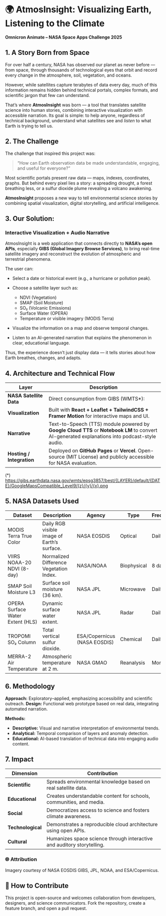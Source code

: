 # 🌍 **AtmosInsight: Visualizing Earth, Listening to the Climate**
**Omnicron Animate – NASA Space Apps Challenge 2025**

## 1. A Story Born from Space

For over half a century, NASA has observed our planet as never before — from space, through thousands of technological eyes that orbit and record every change in the atmosphere, soil, vegetation, and oceans.

However, while satellites capture terabytes of data every day, much of this information remains hidden behind technical portals, complex formats, and scientific jargon that few can understand.

That’s where **AtmosInsight** was born — a tool that translates satellite science into human stories, combining interactive visualization with accessible narration.
Its goal is simple: to help anyone, regardless of technical background, understand what satellites see and *listen* to what Earth is trying to tell us.

## 2. The Challenge

The challenge that inspired this project was:

> “How can Earth observation data be made understandable, engaging, and useful for everyone?”

Most scientific portals present raw data — maps, indexes, coordinates, graphs.
But behind every pixel lies a story: a spreading drought, a forest breathing less, or a sulfur dioxide plume revealing a volcano awakening.

**AtmosInsight** proposes a new way to tell environmental science stories by combining spatial visualization, digital storytelling, and artificial intelligence.

## 3. Our Solution:

### Interactive Visualization + Audio Narrative

AtmosInsight is a web application that connects directly to **NASA’s open APIs**, especially **GIBS (Global Imagery Browse Services)**, to bring real-time satellite imagery and reconstruct the evolution of atmospheric and terrestrial phenomena.

The user can:

* Select a date or historical event (e.g., a hurricane or pollution peak).
* Choose a satellite layer such as:

  * NDVI (Vegetation)
  * SMAP (Soil Moisture)
  * SO₂ (Volcanic Emissions)
  * Surface Water (OPERA)
  * Temperature or visible imagery (MODIS Terra)
* Visualize the information on a map and observe temporal changes.
* Listen to an AI-generated narration that explains the phenomenon in clear, educational language.

Thus, the experience doesn’t just display data — it tells stories about how Earth breathes, changes, and adapts.

## 4. Architecture and Technical Flow

| **Layer**                 | **Description**                                                                                                                                              |
| ------------------------- | ------------------------------------------------------------------------------------------------------------------------------------------------------------ |
| **NASA Satellite Data**   | Direct consumption from GIBS (WMTS*):                                                                                                                        |
| **Visualization**         | Built with **React + Leaflet + TailwindCSS + Framer Motion** for interactive maps and UI.                                                                    |
| **Narrative**             | Text-to-Speech (TTS) module powered by **Google Cloud TTS** or **Notebook LM** to convert AI-generated explanations into podcast-style audio.                |
| **Hosting / Integration** | Deployed on **GitHub Pages** or **Vercel**. Open-source (MIT License) and publicly accessible for NASA evaluation.                                           |

(*) https://gibs.earthdata.nasa.gov/wmts/epsg3857/best/{LAYER}/default/{DATE}/GoogleMapsCompatible_Level9/{z}/{y}/{x}.png

## 5. NASA Datasets Used

| **Dataset**                      | **Description**                             | **Agency**                   | **Type**    | **Frequency** |
| -------------------------------- | ------------------------------------------- | ---------------------------- | ----------- | ------------- |
| MODIS Terra True Color           | Daily RGB visible image of Earth’s surface. | NASA EOSDIS                  | Optical     | Daily         |
| VIIRS NOAA-20 NDVI (8-day)       | Normalized Difference Vegetation Index.     | NASA/NOAA                    | Biophysical | 8 days        |
| SMAP Soil Moisture L3            | Surface soil moisture (36 km).              | NASA JPL                     | Microwave   | Daily         |
| OPERA Surface Water Extent (HLS) | Dynamic surface water extent.               | NASA JPL                     | Radar       | Daily         |
| TROPOMI SO₂ Column               | Total vertical sulfur dioxide.              | ESA/Copernicus (NASA EOSDIS) | Chemical    | Daily         |
| MERRA-2 Air Temperature          | Atmospheric temperature at 2 m.             | NASA GMAO                    | Reanalysis  | Monthly       |

## 6. Methodology

**Approach:** Exploratory–applied, emphasizing accessibility and scientific outreach.
**Design:** Functional web prototype based on real data, integrating automated narration.

**Methods:**

* **Descriptive:** Visual and narrative interpretation of environmental trends.
* **Analytical:** Temporal comparison of layers and anomaly detection.
* **Educational:** AI-based translation of technical data into engaging audio content.

## 7. Impact

| **Dimension**     | **Contribution**                                                       |
| ----------------- | ---------------------------------------------------------------------- |
| **Scientific**    | Spreads environmental knowledge based on real satellite data.          |
| **Educational**   | Creates understandable content for schools, communities, and media.    |
| **Social**        | Democratizes access to science and fosters climate awareness.          |
| **Technological** | Demonstrates a reproducible cloud architecture using open APIs.        |
| **Cultural**      | Humanizes space science through interactive and auditory storytelling. |

### 🌐 Attribution

Imagery courtesy of NASA EOSDIS GIBS, JPL, NOAA, and ESA/Copernicus.

## 🚀 How to Contribute

This project is open-source and welcomes collaboration from developers, designers, and science communicators.
Fork the repository, create a feature branch, and open a pull request.
